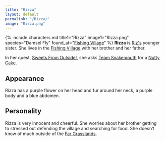 ```yaml
---
title: "Rizza"
layout: default
permalink: "/Rizza/"
image: "Rizza.png"
---
```

{% include characters.md title1="Rizza" image1="Rizza.png" species="Damsel Fly" found_at="[Fishing Village](/Fishing_Village)" %}
**Rizza** is [Riz's](/Riz) younger sister. She lives in the [Fishing Village](/Fishing_Village) with her brother and her father. 

In her quest, [Sweets From Outside!](/Sweets_From_Outside!), she asks [Team Snakemouth](/Team_Snakemouth) for a [Nutty Cake](/Nutty_Cake). 

## Appearance
Rizza has a purple flower on her head and fur around her neck, a purple body and a blue abdomen.

## Personality
Rizza is very innocent and cheerful. She worries about her brother getting to stressed out defending the village and searching for food. She doesn't know of much outside of the [Far Grasslands](/Far_Grasslands).